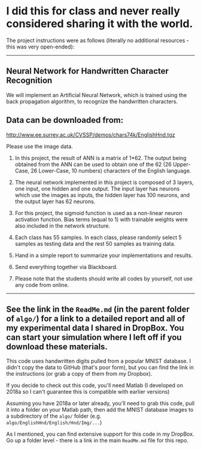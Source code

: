 # I did this for class and never really considered sharing it with the world.

The project instructions were as follows (literally no additional resources - this was very open-ended):
_____________________________________________________________________________
## Neural Network for Handwritten Character Recognition

 

We will implement an Artificial Neural Network, which is trained using the back propagation algorithm, to recognize the handwritten characters.

 

## Data can be downloaded from:

http://www.ee.surrey.ac.uk/CVSSP/demos/chars74k/EnglishHnd.tgz

Please use the image data.

 

1. In this project, the result of ANN is a matrix of 1*62. The output being obtained from the ANN can be used to obtain one of the 62 (26 Upper-Case, 26 Lower-Case, 10 numbers) characters of the English language.

2. The neural network implemented in this project is composed of 3 layers, one input, one hidden and one output. The input layer has neurons which use the images as inputs, the hidden layer has 100 neurons, and the output layer has 62 neurons.

3. For this project, the sigmoid function is used as a non-linear neuron activation function. Bias terms (equal to 1) with trainable weights were also included in the network structure.

4. Each class has 55 samples.  In each class, please randomly select 5 samples as testing data and the rest 50 samples as training data.

5. Hand in a simple report to summarize your implementations and results.

6. Send everything together via Blackboard.

7. Please note that the students should write all codes by yourself, not use any code from online.
___________________________________________________________________________


## See the link in the `ReadMe.md` (in the parent folder of `algo/`) for a link to a detailed report and all of my experimental data I shared in DropBox. You can start your simulation where I left off if you download these materials. 

This code uses handwritten digits pulled from a popular MNIST database. I didn't copy the data to GitHub (that's poor form),
but you can find the link in the instructions (or grab a copy of them from my Dropbox).

If you decide to check out this code, you'll need Matlab (I developed on 2018a so I can't guarantee this is compatible with earlier versions)

Assuming you have 2018a or later already, you'll need to grab this code, pull it into a folder on your Matlab path, then add
the MNIST database images to a subdirectory of the `algo/` folder (e.g. `algo/EnglishHnd/English/Hnd/Img/...`)

As I mentioned, you can find extensive support for this code in my DropBox. Go up a folder level - there is a link in the main `ReadMe.md` file for this repo.
